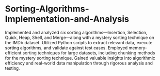# Sorting-Algorithms-Implementation-and-Analysis
Implemented and analyzed six sorting algorithms—Insertion, Selection, Quick, Heap, Shell, and Merge—along with a mystery sorting technique on the IMDb dataset. 
Utilized Python scripts to extract relevant data, execute sorting algorithms, and validate against test cases. Employed memory-efficient sorting techniques for large datasets, including chunking methods for the mystery sorting technique. Gained valuable insights into algorithmic efficiency and real-world data manipulation through rigorous analysis and testing.
